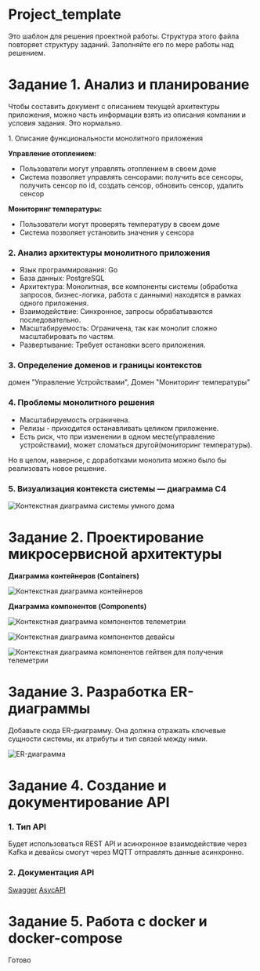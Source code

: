 # Project_template

Это шаблон для решения проектной работы. Структура этого файла повторяет структуру заданий. Заполняйте его по мере работы над решением.

# Задание 1. Анализ и планирование

<aside>

Чтобы составить документ с описанием текущей архитектуры приложения, можно часть информации взять из описания компании и условия задания. Это нормально.

</aside

### 1. Описание функциональности монолитного приложения

**Управление отоплением:**

- Пользователи могут управлять отоплением в своем доме
- Система позволяет управлять сенсорами: получить все сенсоры, получить сенсор по id, создать сенсор, обновить сенсор, удалить сенсор

**Мониторинг температуры:**

- Пользователи могут проверять температуру в своем доме
- Система позволяет установить значения у сенсора

### 2. Анализ архитектуры монолитного приложения

- Язык программирования: Go
- База данных: PostgreSQL
- Архитектура: Монолитная, все компоненты системы (обработка запросов, бизнес-логика, работа с данными) находятся в рамках одного приложения.
- Взаимодействие: Синхронное, запросы обрабатываются последовательно.
- Масштабируемость: Ограничена, так как монолит сложно масштабировать по частям.
- Развертывание: Требует остановки всего приложения.

### 3. Определение доменов и границы контекстов

домен "Управление Устройствами", Домен "Мониторинг температуры"

### **4. Проблемы монолитного решения**

- Масштабируемость ограничена.
- Релизы - приходится останавливать целиком приложение.
- Есть риск, что при изменении в одном месте(управление устройствами), может сломаться другой(мониторинг температуры).

Но в целом, наверное, с доработками монолита можно было бы реализовать новое решение.

### 5. Визуализация контекста системы — диаграмма С4
![Контекстная диаграмма системы умного дома](./diagrams_svg/c4_context.svg)

# Задание 2. Проектирование микросервисной архитектуры

**Диаграмма контейнеров (Containers)**

![Контекстная диаграмма контейнеров](./diagrams_svg/c4_containers.svg)


**Диаграмма компонентов (Components)**

![Контекстная диаграмма компонентов телеметрии](./diagrams_svg/c4_components_telemetry.svg)

![Контекстная диаграмма компонентов девайсы](./diagrams_svg/c4_components_devices.svg)

![Контекстная диаграмма компонентов гейтвея для получения телеметрии](./diagrams_svg/c4_component_telemetry_gateway.svg)

# Задание 3. Разработка ER-диаграммы

Добавьте сюда ER-диаграмму. Она должна отражать ключевые сущности системы, их атрибуты и тип связей между ними.

![ER-диаграмма](./diagrams_svg/erd.svg)

# Задание 4. Создание и документирование API

### 1. Тип API

Будет использоваться REST API и асинхронное взаимодействие через Kafka и девайсы смогут через MQTT отправлять данные асинхронно.

### 2. Документация API

[Swagger](./docs/swagger.json)
[AsycAPI](./docs/async.json)

# Задание 5. Работа с docker и docker-compose

Готово



